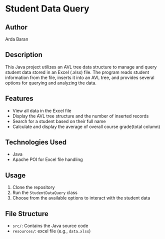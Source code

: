# Student Data Query
## Author
Arda Baran
## Description
This Java project utilizes an AVL tree data structure to manage and query student data stored in an Excel (.xlsx) file. The program reads student information from the file, inserts it into an AVL tree, and provides several options for querying and analyzing the data.

## Features
- View all data in the Excel file
- Display the AVL tree structure and the number of inserted records
- Search for a student based on their full name
- Calculate and display the average of overall course grade(total column)

## Technologies Used
- Java
- Apache POI for Excel file handling

## Usage
1. Clone the repository
2. Run the `StudentDataQuery` class
3. Choose from the available options to interact with the student data

## File Structure
- `src/`: Contains the Java source code
- `resources/`: excel file (e.g., `data.xlsx`)

